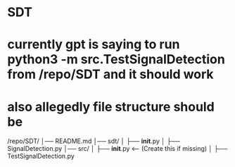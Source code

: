 # SDT
# currently gpt is saying to run python3 -m src.TestSignalDetection from /repo/SDT and it should work
# also allegedly file structure should be
/repo/SDT/
│── README.md
│── sdt/
│   ├── __init__.py
│   ├── SignalDetection.py
│── src/
│   ├── __init__.py  <-- (Create this if missing)
│   ├── TestSignalDetection.py


